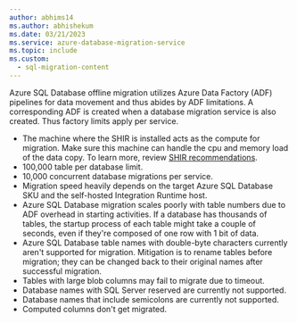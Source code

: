 ```yaml
---
author: abhims14
ms.author: abhishekum
ms.date: 03/21/2023
ms.service: azure-database-migration-service
ms.topic: include
ms.custom:
  - sql-migration-content
---
```


Azure SQL Database offline migration utilizes Azure Data Factory (ADF) pipelines for data movement and thus abides by ADF limitations. A corresponding ADF is created when a database migration service is also created. Thus factory limits apply per service.

- The machine where the SHIR is installed acts as the compute for migration. Make sure this machine can handle the cpu and memory load of the data copy. To learn more, review [SHIR recommendations](/azure/data-factory/create-self-hosted-integration-runtime). 
- 100,000 table per database limit.
- 10,000 concurrent database migrations per service.
- Migration speed heavily depends on the target Azure SQL Database SKU and the self-hosted Integration Runtime host.
- Azure SQL Database migration scales poorly with table numbers due to ADF overhead in starting activities. If a database has thousands of tables, the startup process of each table might take a couple of seconds, even if they're composed of one row with 1 bit of data.
- Azure SQL Database table names with double-byte characters currently aren't supported for migration. Mitigation is to rename tables before migration; they can be changed back to their original names after successful migration.
- Tables with large blob columns may fail to migrate due to timeout.
- Database names with SQL Server reserved are currently not supported.
- Database names that include semicolons are currently not supported.
- Computed columns don't get migrated.
